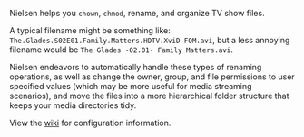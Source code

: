 Nielsen helps you `chown`, `chmod`, rename, and organize TV show files.

A typical filename might be something like:
`The.Glades.S02E01.Family.Matters.HDTV.XviD-FQM.avi`, but a less annoying
filename would be `The Glades -02.01- Family Matters.avi`.

Nielsen endeavors to automatically handle these types of renaming operations,
as well as change the owner, group, and file permissions to user specified
values (which may be more useful for media streaming scenarios), and move the
files into a more hierarchical folder structure that keeps your media
directories tidy.

View the [wiki](https://github.com/IrishPrime/Nielsen/wiki) for configuration
information.
